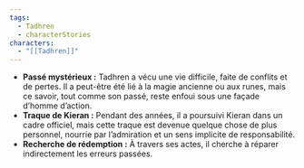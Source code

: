 ```yaml
---
tags:
  - Tadhren
  - characterStories
characters:
  - "[[Tadhren]]"
---
```


- **Passé mystérieux :** 
    Tadhren a vécu une vie difficile, faite de conflits et de pertes. Il a peut-être été lié à la magie ancienne ou aux runes, mais ce savoir, tout comme son passé, reste enfoui sous une façade d’homme d’action.
- **Traque de Kieran :** 
    Pendant des années, il a poursuivi Kieran dans un cadre officiel, mais cette traque est devenue quelque chose de plus personnel, nourrie par l’admiration et un sens implicite de responsabilité.
- **Recherche de rédemption :** 
    À travers ses actes, il cherche à réparer indirectement les erreurs passées.
